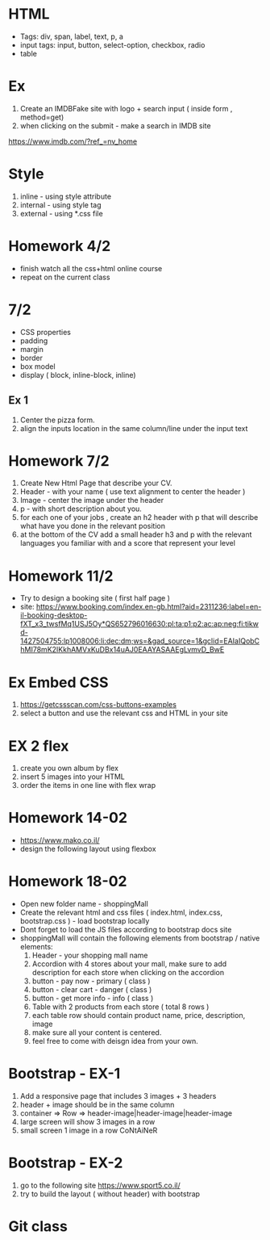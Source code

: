 # HTML

- Tags: div, span, label, text, p, a
- input tags: input, button, select-option, checkbox, radio
- table


# Ex
1. Create an IMDBFake site with logo + search input ( inside form , method=get)
2. when clicking on the submit - make a search in IMDB site

https://www.imdb.com/?ref_=nv_home


# Style
1. inline - using style attribute
2. internal - using style tag 
3. external - using *.css file 


# Homework 4/2 
- finish watch all the css+html online course
- repeat on the current class


# 7/2

- CSS properties
- padding
- margin
- border
- box model
- display ( block, inline-block, inline)

## Ex 1
1. Center the pizza form.
2. align the inputs location in the same column/line under the input text 



# Homework 7/2
1. Create New Html Page that describe your CV.
2. Header - with your name ( use text alignment to center the header )
3. Image - center the image under the header
4. p - with short description about you.
5. for each one of your jobs , create an h2 header with p that will describe what have you done in the relevant position
6. at the bottom of the CV add a small header h3 and p with the relevant languages you familiar with and a score that represent your level


# Homework 11/2
- Try to design a booking site ( first half page )
- site: https://www.booking.com/index.en-gb.html?aid=2311236;label=en-il-booking-desktop-fXT_x3_twsfMq1USJ5Oy*QS652796016630:pl:ta:p1:p2:ac:ap:neg:fi:tikwd-1427504755:lp1008006:li:dec:dm;ws=&gad_source=1&gclid=EAIaIQobChMI78mK2IKkhAMVxKuDBx14uAJ0EAAYASAAEgLvmvD_BwE


# Ex Embed CSS
1. https://getcssscan.com/css-buttons-examples
2. select a button and use the relevant css and HTML in your site

# EX 2 flex 
1. create you own album by flex
2. insert 5 images into your HTML
3. order the items in one line with flex wrap

# Homework 14-02
- https://www.mako.co.il/
- design the following layout using flexbox


# Homework 18-02
- Open new folder name - shoppingMall
- Create the relevant html and css files ( index.html, index.css, bootstrap.css ) - load bootstrap locally
- Dont forget to load the JS files according to bootstrap docs site
- shoppingMall will contain the following elements from bootstrap / native elements: 
    1. Header - your shopping mall name
    2. Accordion with 4 stores about your mall, make sure to add description for each store when clicking on the accordion
    3. button - pay now - primary ( class )
    4. button - clear cart - danger ( class )
    5. button - get more info - info ( class )
    6. Table with 2 products from each store ( total 8 rows )
    7. each table row should contain product name, price, description, image
    8. make sure all your content is centered.
    9. feel free to come with deisgn idea from your own.



# Bootstrap - EX-1
1. Add a responsive page that includes 3 images + 3 headers
2. header + image should be in the same column
3. container => Row => header-image|header-image|header-image
4. large screen will show 3 images in a row
5. small screen 1 image in a row CoNtAiNeR


# Bootstrap - EX-2
1. go to the following site https://www.sport5.co.il/
2. try to build the layout ( without header) with bootstrap

# Git class